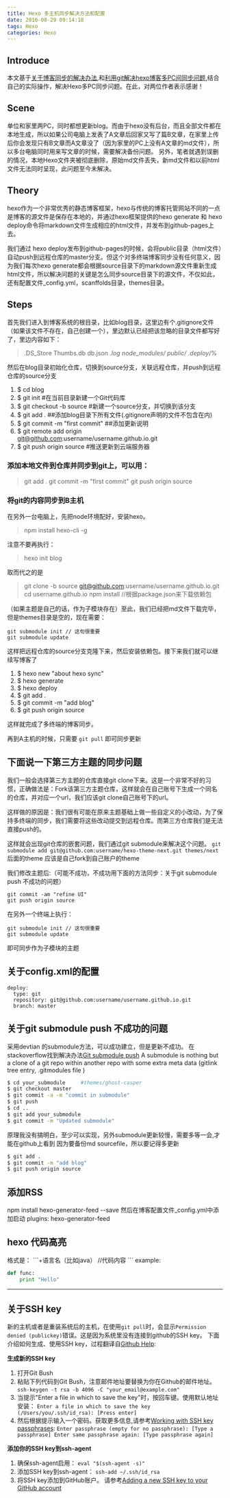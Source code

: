 ```yaml
---
title: Hexo 多主机同步解决方法和配置
date: 2016-08-29 09:14:18
tags: Hexo
categories: Hexo
---
```


## Introduce
本文基于[关于博客同步的解决办法](http://devtian.me/2015/03/17/blog-sync-solution/),和[利用git解决hexo博客多PC间同步问题](http://chitanda.me/2015/06/18/hexo-sync-in-multiple-pc/),结合自己的实际操作，解决Hexo多PC同步问题。在此，对两位作者表示感谢！

## Scene
单位和家里两PC，同时都想更新blog。而由于hexo没有后台，而且全部文件都在本地生成，所以如果公司电脑上发表了A文章后回家又写了篇B文章，在家里上传后你会发现只有B文章而A文章没了（因为家里的PC上没有A文章的md文件），所以多台电脑同时用来写文章的时候，需要解决备份问题。
另外，笔者就遇到误删的情况，本地Hexo文件夹被彻底删除，原始md文件丢失，新md文件和以前html文件无法同时呈现，此问题至今未解决。

## Theory
hexo作为一个非常优秀的静态博客框架，hexo与传统的博客托管网站不同的一点是博客的源文件是保存在本地的，并通过hexo框架提供的hexo generate 和 hexo deploy命令将markdown文件生成相应的html文件，并发布到github-pages上去。

我们通过 hexo deploy发布到github-pages的时候，会将public目录（html文件）自动push到远程仓库的master分支。但这个对多终端博客同步没有任何意义，因为我们每次hexo generate都会根据source目录下的markdown源文件重新生成html文件，所以解决问题的关键是怎么同步source目录下的源文件，不仅如此，还有配置文件_config.yml，scanffolds目录，themes目录。

## Steps
首先我们进入到博客系统的根目录，比如blog目录，这里边有个.gitignore文件（如果该文件不存在，自己创建一个），里边默认已经把该忽略的目录文件都写好了，里边内容如下：

> .DS_Store
> Thumbs.db
> db.json
> *.log
> node_modules/
> public/
> .deploy*/%

然后在blog目录初始化仓库，切换到source分支，关联远程仓库，并push到远程仓库的source分支

1. $ cd blog
2. $ git init                 #在当前目录新建一个Git代码库
3. $ git checkout -b source   #新建一个source分支，并切换到该分支
4. $ git add .      ##添加blog目录下所有文件(.gitignore声明的文件不包含在内)
5. $ git commit -m "first commit"    ##添加更新说明
6. $ git remote add origin git@github.com:username/username.github.io.git
7. $ git push origin source   #推送更新到云端服务器

### 添加本地文件到仓库并同步到git上，可以用：

> git add .
> git commit -m "first commit"
> git push origin source

### 将git的内容同步到B主机
在另外一台电脑上，先把node环境配好，安装hexo。

> npm install hexo-cli -g

注意不要再执行：

> hexo init blog

取而代之的是

> git clone -b source git@github.com:username/username.github.io.git
> cd username.github.io
> npm install //根据package.json来下载依赖包

（如果主题是自己的话，作为子模块存在）至此，我们已经把md文件下载完毕，但是themes目录是空的，现在需要：
<pre><code>git submodule init // 这句很重要
git submodule update</code></pre>

这样把远程仓库的source分支克隆下来，然后安装依赖包。接下来我们就可以继续写博客了
1. $ hexo new "about hexo sync"
2. $ hexo generate
3. $ hexo deploy
4. $ git add .
5. $ git commit -m "add blog"
6. $ git push origin source

这样就完成了多终端的博客同步。

再到A主机的时候，只需要
`git pull`
即可同步更新


## 下面说一下第三方主题的同步问题

我们一般会选择第三方主题的仓库直接git clone下来。这是一个非常不好的习惯，正确做法是：Fork该第三方主题仓库，这样就会在自己账号下生成一个同名的仓库，并对应一个url，我们应该git clone自己账号下的url。

这样做的原因是：我们很有可能在原来主题基础上做一些自定义的小改动，为了保持多终端的同步，我们需要将这些改动提交到远程仓库。而第三方仓库我们是无法直接push的。

这样就会出现git仓库的嵌套问题，我们通过git submodule来解决这个问题。
`git submodule add git@github.com:username/hexo-theme-next.git themes/next`
后面的theme 应该是自己fork到自己账户的theme

我们修改主题后:（可能不成功，不成功用下面的方法同步：关于git submodule push 不成功的问题）
<pre><code>git commit -am "refine UI"
git push origin source
</code></pre>

在另外一个终端上执行：
<pre><code>git submodule init // 这句很重要
git submodule update</code></pre>
即可同步作为子模块的主题



## 关于config.xml的配置
<pre><code>deploy:
  type: git
  repository: git@github.com:username/username.github.io.git
  branch: master
</pre></code>



## 关于git submodule push 不成功的问题
采用devtian 的submodule方法，可以成功建立，但是更新不成功。
在stackoverflow找到解决办法[Git submodule push](http://stackoverflow.com/questions/5814319/git-submodule-push)
A submodule is nothing but a clone of a git repo within another repo with some extra meta data (gitlink tree entry, .gitmodules file )
```Bash
$ cd your_submodule     #themes/ghost-casper  
$ git checkout master
$ git commit -a -m "commit in submodule"
$ git push
$ cd ..
$ git add your_submodule
$ git commit -m "Updated submodule"
```
原理我没有搞明白，至少可以实现，另外submodule更新较慢，需要多等一会,才能在github上看到
因为要备份md sourcefile，所以要记得多更新
```Bash
$ git add .
$ git commit -m "add blog"
$ git push origin source
```




## 添加RSS
npm install hexo-generator-feed --save
然后在博客配置文件_config.yml中添加启动
plugins: hexo-generator-feed




## hexo 代码高亮
格式是：
\`\`\`+语言名（比如java）
//代码内容
\`\`\`
example:
``` python
def func:
    print "Hello"
```



---

## 关于SSH key
新的主机或者是重装系统后的主机，在使用`git pull`时，会显示`Permission denied (publickey)`错误。这是因为系统里没有连接到github的SSH key。
下面介绍如何生成、使用SSH key，过程翻译自[Github Help](https://help.github.com/articles/generating-a-new-ssh-key-and-adding-it-to-the-ssh-agent/):

**生成新的SSH key**

1. 打开Git Bush
2. 粘贴下列代码到Git Bush，注意邮件地址要替换为你在Github的邮件地址。
    `ssh-keygen -t rsa -b 4096 -C "your_email@example.com"`
3. 当提示"Enter a file in which to save the key"时，按回车键。使用默认地址安装：
    `Enter a file in which to save the key (/Users/you/.ssh/id_rsa): [Press enter]`
4. 然后根据提示输入一个密码。获取更多信息,请参考[Working with SSH key passphrases](https://help.github.com/articles/working-with-ssh-key-passphrases):
    `Enter passphrase (empty for no passphrase): [Type a passphrase]
    Enter same passphrase again: [Type passphrase again]`

**添加你的SSH key到ssh-agent**

1. 确保ssh-agent启用：
    `eval "$(ssh-agent -s)"`
2. 添加SSH key到ssh-agent：
    `ssh-add ~/.ssh/id_rsa`
3. 将SSH key添加到GitHub账户。
   请参考[Adding a new SSH key to your GitHub account](https://help.github.com/articles/adding-a-new-ssh-key-to-your-github-account/)
